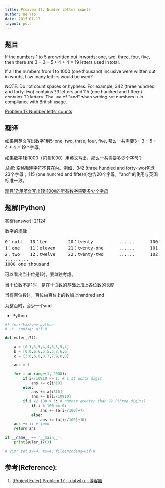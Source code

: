 ```yaml
---
title: Problem 17. Number letter counts
author: He Tao
date: 2015-01-17
layout: post
---
```


## 题目

If the numbers 1 to 5 are written out in words: one, two, three, four, five, then there are 3 + 3 + 5 + 4 + 4 = 19 letters used in total.

If all the numbers from 1 to 1000 (one thousand) inclusive were written out in words, how many letters would be used?

*NOTE*: Do not count spaces or hyphens. For example, 342 (three hundred and forty-two) contains 23 letters and 115 (one hundred and fifteen) contains 20 letters. The use of "and" when writing out numbers is in compliance with British usage.

[Problem 17. Number letter counts](https://projecteuler.net/problem=17 "Problem 17")

## 翻译

如果用英文写出数字1到5: one, two, three, four, five, 那么一共需要3 + 3 + 5 + 4 + 4 = 19个字母。

如果数字1到1000（包含1000）用英文写出，那么一共需要多少个字母？

*注意*: 空格和连字符不算在内。例如，342 (three hundred and forty-two)包含23个字母； 115 (one hundred and fifteen)包含20个字母。"and" 的使用与英国标准一致。

[题目17:用英文写出1到1000的所有数字需要多少个字母](http://pe.spiritzhang.com/index.php/2011-05-11-09-44-54/18-1711000 "题目17")

## 题解(Python)

答案(answer): 21124

数字的规律

<pre>
0：null   10：ten        20：twenty          ......      100：one hundred
1：one    11：eleven     21：twenty-one      ......      101：one hundred and one
2：two    12：twelve     22：twenty-two      ......      102：one hundred and two
.........
1000 one thousand
</pre>

可以看出当十位是1时，要单独考虑。

当十位数不是1时，是在十位数的基础上加上各位数的长度

当有百位数时，百位由百位上的数加上hundred and

为整百时，会少一个and

+ Python

~~~python
#! /usr/bin/env python
# -*- coding: utf-8

def euler_17():

    a = [0,3,3,5,4,4,3,5,5,4]
    b = [0,0,6,6,5,5,5,7,6,6]
    c = [3,6,6,8,8,7,7,9,8,8]

    ans = 0

    for i in range(1, 1000):
        if i//10%10 == 1: # 1 at units digit
            ans += c[i%10]
        else:
            ans += a[i%10]
            ans += b[i//10%10]
        if i // 100 > 0: # number greater than 99 (three digits)
            if i % 100 == 0:
                ans += (a[i//100]+7)
            else:
                ans += (a[i//100]+10)
    ans += 11 # 1000
    return ans

if __name__ == '__main__':
    print(euler_17())

# vim: set sw=4, ts=4, fileencoding=utf-8
~~~

## 参考(Reference):
1. [[Project Euler] Problem 17 - xiatwhu - 博客园](http://www.cnblogs.com/xianglan/archive/2011/03/03/1970334.html)
